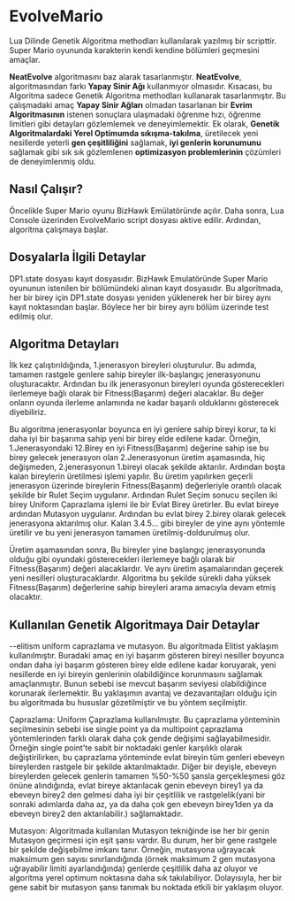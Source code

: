 # EvolveMario
Lua Dilinde Genetik Algoritma methodları kullanılarak yazılmış bir scripttir. Super Mario oyununda karakterin kendi kendine bölümleri geçmesini amaçlar. 

**NeatEvolve** algoritmasını baz alarak tasarlanmıştır. **NeatEvolve**, algoritmasından farkı **Yapay Sinir Ağı** kullanmıyor olmasıdır. Kısacası, bu Algoritma sadece Genetik Algoritma methodları kullanarak tasarlanmıştır. Bu çalışmadaki amaç **Yapay Sinir Ağları** olmadan tasarlanan bir **Evrim Algoritmasının** istenen sonuçlara ulaşmadaki öğrenme hızı, öğrenme limitleri gibi detayları gözlemlemek ve deneyimlemektir. Ek olarak, **Genetik Algoritmalardaki Yerel Optimumda sıkışma-takılma**, üretilecek yeni nesillerde yeterli **gen çeşitliliğini** sağlamak, **iyi genlerin korunumunu** sağlamak gibi sık sık gözlemlenen **optimizasyon problemlerinin** çözümleri de deneyimlenmiş oldu.

## Nasıl Çalışır?
Öncelikle Super Mario oyunu BizHawk Emülatöründe açılır. 
Daha sonra, Lua Console üzerinden EvolveMario script dosyası aktive edilir. 
Ardından, algoritma çalışmaya başlar.

## Dosyalarla İlgili Detaylar
DP1.state dosyası kayıt dosyasıdır. BizHawk Emulatöründe Super Mario oyununun istenilen bir bölümündeki alınan kayıt dosyasıdır. Bu algoritmada, her bir birey için DP1.state dosyası yeniden yüklenerek her bir birey aynı kayıt noktasından başlar. Böylece her bir birey aynı bölüm üzerinde test edilmiş olur.

## Algoritma Detayları

İlk kez çalıştırıldığında, 1.jenerasyon bireyleri oluşturulur. Bu adımda, tamamen rastgele genlere sahip bireyler ilk-başlangıç jenerasyonunu oluşturacaktır.
Ardından bu ilk jenerasyonun bireyleri oyunda gösterecekleri ilerlemeye bağlı olarak bir Fitness(Başarım) değeri alacaklar. Bu değer onların oyunda ilerleme anlamında ne kadar başarılı olduklarını gösterecek diyebiliriz.

Bu algoritma jenerasyonlar boyunca en iyi genlere sahip bireyi korur, ta ki daha iyi bir başarıma sahip yeni bir birey elde edilene kadar. Örneğin, 1.Jenerasyondaki 12.Birey en iyi Fitness(Başarım) değerine sahip ise bu birey gelecek jenerasyon olan 2.Jenerasyonun üretim aşamasında, hiç değişmeden, 2.jenerasyonun 1.bireyi olacak şekilde aktarılır. Ardından boşta kalan bireylerin üretilmesi işlemi yapılır. Bu üretim yapılırken geçerli jenerasyon üzerinde bireylerin Fitness(Başarım) değerleriyle orantılı olacak şekilde bir Rulet Seçim uygulanır. Ardından Rulet Seçim sonucu seçilen iki birey Uniform Çaprazlama işlemi ile bir Evlat Birey üretirler. Bu evlat bireye ardından Mutasyon uygulanır. Ardından bu evlat birey 2.birey olarak gelecek jenerasyona aktarılmış olur. Kalan 3.4.5... gibi bireyler de yine aynı yöntemle üretilir ve bu yeni jenerasyon tamamen üretilmiş-doldurulmuş olur.

Üretim aşamasından sonra,
Bu bireyler yine başlangıç jenerasyonunda olduğu gibi oyundaki gösterecekleri ilerlemeye bağlı olarak bir Fitness(Başarım) değeri alacaklardır. Ve aynı üretim aşamalarından geçerek yeni nesilleri oluşturacaklardır. Algoritma bu şekilde sürekli daha yüksek Fitness(Başarım) değerlerine sahip bireyleri arama amacıyla devam etmiş olacaktır.

## Kullanılan Genetik Algoritmaya Dair Detaylar
--elitism uniform caprazlama ve mutasyon.
Bu algoritmada Elitist yaklaşım kullanılmıştır. Buradaki amaç en iyi başarım gösteren bireyi nesiller boyunca ondan daha iyi başarım gösteren birey elde edilene kadar koruyarak, yeni nesillerde en iyi bireyin genlerinin  olabildiğince korunmasını sağlamak amaçlanmıştır. Bunun sebebi ise mevcut başarım seviyesi olabildiğince korunarak ilerlemektir. Bu yaklaşımın avantaj ve dezavantajları olduğu için bu algoritmada bu hususlar gözetilmiştir ve bu yöntem seçilmiştir.

Çaprazlama: Uniform Çaprazlama kullanılmıştır. Bu çaprazlama yönteminin seçilmesinin sebebi ise single point ya da multipoint çaprazlama yöntemlerinden farklı olarak daha çok gende değişimi sağlayabilmesidir. Örneğin single point'te sabit bir noktadaki genler karşılıklı olarak değiştirilirken, bu çaprazlama yönteminde evlat bireyin tüm genleri ebeveyn bireylerden rastgele bir şekilde aktarılmaktadır. Diğer bir deyişle, ebeveyn bireylerden gelecek genlerin tamamen %50-%50 şansla gerçekleşmesi göz önüne alındığında, evlat bireye aktarılacak genin ebeveyn birey1 ya da ebeveyn birey2 den gelmesi daha iyi bir çeşitlilik ve rastgelelik(yani bir sonraki adımlarda daha az, ya da daha çok gen ebeveyn birey1den ya da ebeveyn birey2 den aktarılabilir.) sağlamaktadır.

Mutasyon: Algoritmada kullanılan Mutasyon tekniğinde ise her bir genin Mutasyon geçirmesi için eşit şansı vardır. Bu durum, her bir gene rastgele bir şekilde değişebilme imkanı tanır. Örneğin, mutasyona uğrayacak maksimum gen sayısı sınırlandığında (örnek maksimum 2 gen mutasyona uğrayabilir limiti ayarlandığında) genlerde çeşitlilik daha az oluyor ve algoritma yerel optimum noktasına daha sık takılabiliyor. Dolayısıyla, her bir gene sabit bir mutasyon şansı tanımak bu noktada etkili bir yaklaşım oluyor.










